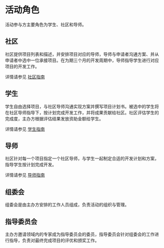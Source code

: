 # 活动角色

活动参与方主要角色为学生、社区和导师。

## 社区

社区提供项目列表和描述，并安排项目对应的导师，导师与申请者沟通方案、并从申请者中选中一位承接项目。在为期三个月的开发周期中，导师指导学生进行对应项目的开发工作。

详情请参见 [社区指南](community.md)

## 学生

学生自由选择项目，与社区导师沟通实现方案并撰写项目计划书。被选中的学生将在社区导师指导下，按计划完成开发工作，并将成果贡献给社区。社区评估学生的完成度，主办方根据评估结果发放资助金额给学生。

详情请参见 [学生指南](student.md)

## 导师

社区针对每一个项目指定一个社区导师，与学生一起制定合适的开发计划和方案，指导学生按计划完成开发。

详情请参见 [导师指南](mentor.md)

## 组委会

组委会是由主办方安排的工作人员组成，负责活动的组织与管理。

## 指导委员会

主办方邀请领域内的专家成为指导委员会的委员，指导委员会针对组委会的工作进行指导，负责对最终完成项目的评优和颁奖工作。
